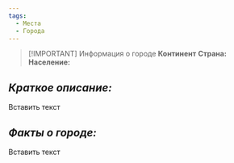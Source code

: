 ```yaml
---
tags:
  - Места
  - Города
---
```

> [!IMPORTANT] Информация о городе
>**Континент**
>**Страна:**
>**Население:**
## *Краткое описание:*
Вставить текст
## *Факты о городе:*
Вставить текст

